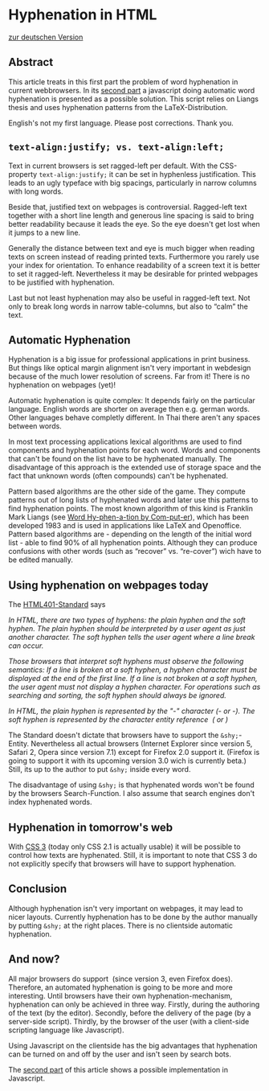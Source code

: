# Hyphenation in HTML #
[zur deutschen Version](http://code.google.com/p/hyphenator/wiki/1SilbentrennungInHTML)

## Abstract ##
This article treats in this  first part the problem of word hyphenation in current webbrowsers. In its [second part](http://code.google.com/p/hyphenator/wiki/2AutomaticHypheationByJavascript) a javascript doing automatic word hyphenation is presented as a possible solution. This script relies on Liangs thesis and uses hyphenation patterns from the LaTeX-Distribution.


English's not my first language. Please post corrections. Thank you.


## `text-align:justify; vs. text-align:left;` ##
Text in current browsers is set ragged-left per default. With the CSS-property `text-align:justify;` it can be set in hyphenless justification. This leads to an ugly typeface with big spacings, particularly in narrow columns with long words.

Beside that, justified text on webpages is controversial. Ragged-left text together with a short line length and generous line spacing is said to bring better readability because it leads the eye. So the eye doesn't get lost when it jumps to a new line.

Generally the distance between text and eye is much bigger when reading texts on screen instead of reading printed texts. Furthermore you rarely use your index for orientation. To enhance readability of a screen text it is better to set it ragged-left. Nevertheless it may be desirable for printed webpages to be justified with hyphenation.

Last but not least hyphenation may also be useful in ragged-left text. Not only to break long words in narrow table-columns, but also to “calm” the text.

## Automatic Hyphenation ##
Hyphenation is a big issue for professional applications in print business. But things like optical margin alignment isn't very important in webdesign because of the much lower resolution of screens. Far from it! There is no hyphenation on webpages (yet)!

Automatic hyphenation is quite complex: It depends fairly on the particular language. English words are shorter on average then e.g. german words. Other languages behave completly different. In Thai there aren't any spaces between words.

In most text processing applications lexical algorithms are used to find components and hyphenation points for each word. Words and components that can't be found on the list have to be hyphenated manually. The disadvantage of this approach is the extended use of storage space and the fact that unknown words (often compounds) can't be hyphenated.

Pattern based algorithms are the other side of the game. They compute patterns out of long lists of hyphenated words and later use this patterns to find hyphenation points. The most known algorithm of this kind is Franklin Mark Liangs (see [Word Hy-phen-a-tion by Com-put-er](http://www.tug.org/docs/liang/liang-thesis.pdf)), which has been developed 1983 and is used in applications like LaTeX and Openoffice. Pattern based algorithms are - depending on the length of the initial word list - able to find 90% of all hyphenation points. Although they can produce confusions with other words (such as “recover” vs. “re-cover”) wich have to be edited manually.

## Using hyphenation on webpages today ##
The [HTML401-Standard](http://www.w3.org/TR/html401/struct/text.html#h-9.3.3) says

_In HTML, there are two types of hyphens: the plain hyphen and the soft hyphen. The plain hyphen should be interpreted by a user agent as just another character. The soft hyphen tells the user agent where a line break can occur._

_Those browsers that interpret soft hyphens must observe the following semantics: If a line is broken at a soft hyphen, a hyphen character must be displayed at the end of the first line. If a line is not broken at a soft hyphen, the user agent must not display a hyphen character. For operations such as searching and sorting, the soft hyphen should always be ignored._

_In HTML, the plain hyphen is represented by the "-" character (&#45; or &#x2D;). The soft hyphen is represented by the character entity reference &shy; (&#173; or &#xAD;)_

The Standard doesn't dictate that browsers have to support the `&shy;`-Entity. Nevertheless all actual browsers (Internet Explorer since version 5, Safari 2, Opera since version 7.1) except for Firefox 2.0 support it. (Firefox is going to support it with its upcoming version 3.0 wich is currently beta.)
Still, its up to the author to put `&shy;` inside every word.

The disadvantage of using `&shy;` is that hyphenated words won't be found by the browsers Search-Function.
I also assume that search engines don't index hyphenated words.

## Hyphenation in tomorrow's web ##

With [CSS 3](http://www.w3.org/TR/css3-text/#hyphenate) (today only CSS 2.1 is actually usable) it will be possible to control how texts are hyphenated. Still, it is important to note that CSS 3 do not explicitly specify that browsers will have to support hyphenation.

## Conclusion ##
Although hyphenation isn't very important on webpages, it may lead to nicer layouts. Currently hyphenation has to be done by the author manually by putting `&shy;` at the right places. There is no clientside automatic hyphenation.


## And now? ##
All major browsers do support &shy; (since version 3, even Firefox does). Therefore, an automated hyphenation is going to be more and more interesting. Until browsers have their own hyphenation-mechanism, hyphenation can only be achieved in three way. Firstly, during the authoring of the text (by the editor). Secondly, before the delivery of the page (by a server-side script). Thirdly, by the browser of the user (with a client-side scripting language like Javascript).

Using Javascript on the clientside has the big advantages that hyphenation can be turned on and off by the user and isn't seen by search bots.

The <a href='hyphenation2.html'>second part</a> of this article shows a possible implementation in Javascript.